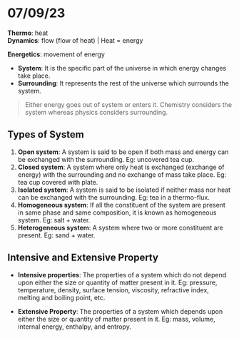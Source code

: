 # 07/09/23 

**Thermo**: heat  
**Dynamics**: flow (flow of heat) | Heat = energy 

**Energetics**: movement of energy 

- **System**: It is the specific part of the universe in which energy changes take place. 
- **Surrounding**: It represents the rest of the universe which surrounds the system. 

> Either energy goes out of system or enters it. 
> Chemistry considers the system whereas physics considers surrounding. 

## Types of System

1. **Open system**: A system is said to be open if both mass and energy can be exchanged with the surrounding. Eg: uncovered tea cup.
2. **Closed system**: A system where only heat is exchanged (exchange of energy) with the surrounding and no exchange of mass take place. Eg: tea cup covered with plate.
3. **Isolated system**: A system is said to be isolated if neither mass nor heat can be exchanged with the surrounding. Eg: tea in a thermo-flux.
4. **Homogeneous system**: If all the constituent of the system are present in same phase and same composition, it is known as homogeneous system. Eg: salt + water. 
5. **Heterogeneous system**: A system where two or more constituent are present. Eg: sand + water. 

## Intensive and Extensive Property 

- **Intensive properties**: The properties of a system which do not depend upon either the size or quantity of matter present in it. Eg: pressure, temperature, density, surface tension, viscosity, refractive index, melting and boiling point, etc. 

- **Extensive Property**: The properties of a system which depends upon either the size or quantity of matter present in it. Eg: mass, volume, internal energy, enthalpy, and entropy.
